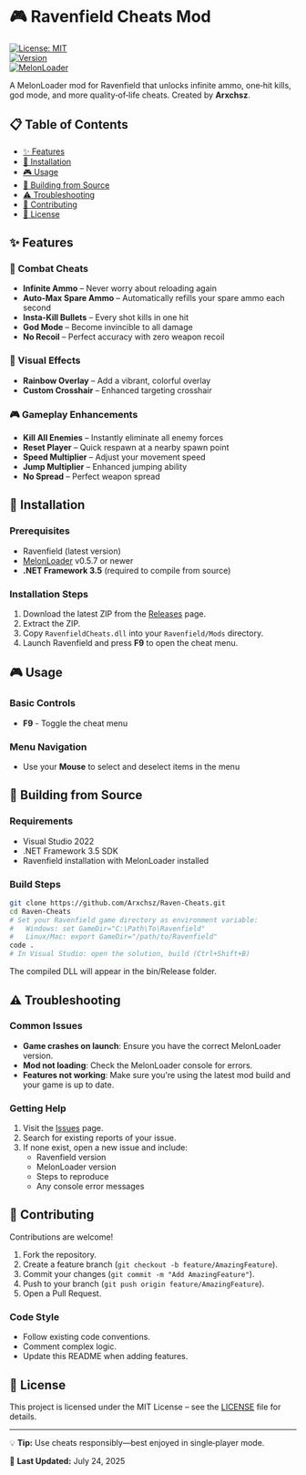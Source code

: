 # 🎮 Ravenfield Cheats Mod

[![License: MIT](https://img.shields.io/badge/License-MIT-yellow.svg)](https://opensource.org/licenses/MIT)  
[![Version](https://img.shields.io/badge/version-2.3.3-blue.svg)](https://github.com/Arxchsz/Raven-Cheats/releases)  
[![MelonLoader](https://img.shields.io/badge/MelonLoader-0.5.7-blueviolet)](https://github.com/LavaGang/MelonLoader)

A MelonLoader mod for Ravenfield that unlocks infinite ammo, one‑hit kills, god mode, and more quality‑of‑life cheats. Created by **Arxchsz**.

## 📋 Table of Contents
- [✨ Features](#-features)
- [🚀 Installation](#-installation)
- [🎮 Usage](#-usage)
- [🔧 Building from Source](#-building-from-source)
- [⚠️ Troubleshooting](#️-troubleshooting)
- [🤝 Contributing](#-contributing)
- [📜 License](#-license)

## ✨ Features

### 🎯 Combat Cheats
- **Infinite Ammo** – Never worry about reloading again  
- **Auto‑Max Spare Ammo** – Automatically refills your spare ammo each second  
- **Insta‑Kill Bullets** – Every shot kills in one hit  
- **God Mode** – Become invincible to all damage  
- **No Recoil** – Perfect accuracy with zero weapon recoil  

### 🎨 Visual Effects
- **Rainbow Overlay** – Add a vibrant, colorful overlay  
- **Custom Crosshair** – Enhanced targeting crosshair  

### 🎮 Gameplay Enhancements
- **Kill All Enemies** – Instantly eliminate all enemy forces  
- **Reset Player** – Quick respawn at a nearby spawn point  
- **Speed Multiplier** – Adjust your movement speed  
- **Jump Multiplier** – Enhanced jumping ability  
- **No Spread** – Perfect weapon spread

## 🚀 Installation

### Prerequisites
- Ravenfield (latest version)  
- [MelonLoader](https://github.com/LavaGang/MelonLoader) v0.5.7 or newer  
- **.NET Framework 3.5** (required to compile from source)

### Installation Steps
1. Download the latest ZIP from the [Releases](https://github.com/Arxchsz/Raven-Cheats/releases) page.  
2. Extract the ZIP.  
3. Copy `RavenfieldCheats.dll` into your `Ravenfield/Mods` directory.  
4. Launch Ravenfield and press **F9** to open the cheat menu.

## 🎮 Usage

### Basic Controls
- **F9** - Toggle the cheat menu

### Menu Navigation
- Use your **Mouse** to select and deselect items in the menu

## 🔧 Building from Source

### Requirements
- Visual Studio 2022  
- .NET Framework 3.5 SDK  
- Ravenfield installation with MelonLoader installed  

### Build Steps
```bash
git clone https://github.com/Arxchsz/Raven-Cheats.git
cd Raven-Cheats
# Set your Ravenfield game directory as environment variable:
#   Windows: set GameDir="C:\Path\To\Ravenfield"
#   Linux/Mac: export GameDir="/path/to/Ravenfield"
code .
# In Visual Studio: open the solution, build (Ctrl+Shift+B)
```
The compiled DLL will appear in the bin/Release folder.

## ⚠️ Troubleshooting

### Common Issues
- **Game crashes on launch**: Ensure you have the correct MelonLoader version.
- **Mod not loading**: Check the MelonLoader console for errors.
- **Features not working**: Make sure you're using the latest mod build and your game is up to date.

### Getting Help
1. Visit the [Issues](https://github.com/Arxchsz/Raven-Cheats/issues) page.
2. Search for existing reports of your issue.
3. If none exist, open a new issue and include:
   - Ravenfield version
   - MelonLoader version
   - Steps to reproduce
   - Any console error messages

## 🤝 Contributing

Contributions are welcome!

1. Fork the repository.
2. Create a feature branch (`git checkout -b feature/AmazingFeature`).
3. Commit your changes (`git commit -m "Add AmazingFeature"`).
4. Push to your branch (`git push origin feature/AmazingFeature`).
5. Open a Pull Request.

### Code Style
- Follow existing code conventions.
- Comment complex logic.
- Update this README when adding features.

## 📜 License

This project is licensed under the MIT License – see the [LICENSE](LICENSE) file for details.

---

💡 **Tip:** Use cheats responsibly—best enjoyed in single‑player mode.

📅 **Last Updated:** July 24, 2025
